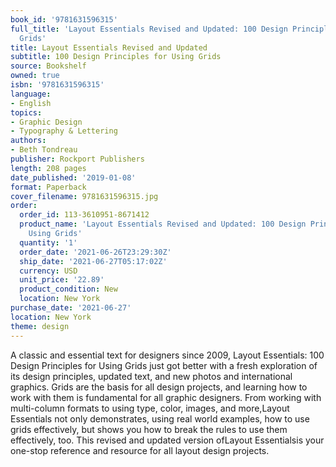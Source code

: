 ```yaml
---
book_id: '9781631596315'
full_title: 'Layout Essentials Revised and Updated: 100 Design Principles for Using
  Grids'
title: Layout Essentials Revised and Updated
subtitle: 100 Design Principles for Using Grids
source: Bookshelf
owned: true
isbn: '9781631596315'
language:
- English
topics:
- Graphic Design
- Typography & Lettering
authors:
- Beth Tondreau
publisher: Rockport Publishers
length: 208 pages
date_published: '2019-01-08'
format: Paperback
cover_filename: 9781631596315.jpg
order:
  order_id: 113-3610951-8671412
  product_name: 'Layout Essentials Revised and Updated: 100 Design Principles for
    Using Grids'
  quantity: '1'
  order_date: '2021-06-26T23:29:30Z'
  ship_date: '2021-06-27T05:17:02Z'
  currency: USD
  unit_price: '22.89'
  product_condition: New
  location: New York
purchase_date: '2021-06-27'
location: New York
theme: design
---
```

A classic and essential text for designers since 2009, Layout Essentials: 100 Design Principles for Using Grids just got better with a fresh exploration of its design principles, updated text, and new photos and international graphics.
Grids are the basis for all design projects, and learning how to work with them is fundamental for all graphic designers. From working with multi-column formats to using type, color, images, and more,Layout Essentials not only demonstrates, using real world examples, how to use grids effectively, but shows you how to break the rules to use them effectively, too.
This revised and updated version ofLayout Essentialsis your one-stop reference and resource for all layout design projects.
